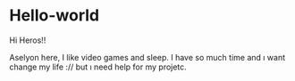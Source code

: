 # Hello-world

Hi Heros!!

Aselyon here, I like video games and sleep.
I have so much time and ı want change my life :// but ı need help for my projetc.
